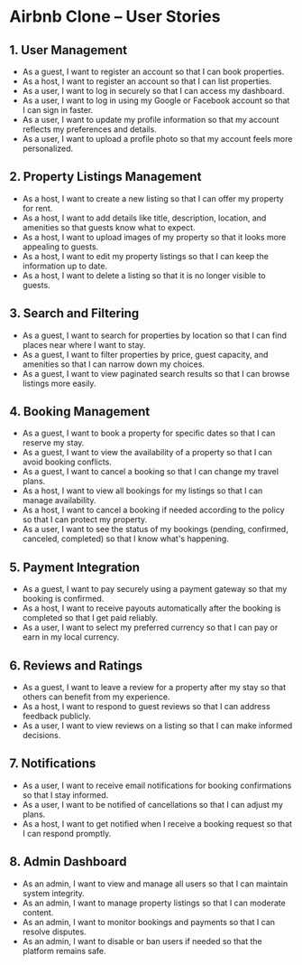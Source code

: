 # Airbnb Clone – User Stories

## 1. User Management

- As a guest, I want to register an account so that I can book properties.
- As a host, I want to register an account so that I can list properties.
- As a user, I want to log in securely so that I can access my dashboard.
- As a user, I want to log in using my Google or Facebook account so that I can sign in faster.
- As a user, I want to update my profile information so that my account reflects my preferences and details.
- As a user, I want to upload a profile photo so that my account feels more personalized.

## 2. Property Listings Management

- As a host, I want to create a new listing so that I can offer my property for rent.
- As a host, I want to add details like title, description, location, and amenities so that guests know what to expect.
- As a host, I want to upload images of my property so that it looks more appealing to guests.
- As a host, I want to edit my property listings so that I can keep the information up to date.
- As a host, I want to delete a listing so that it is no longer visible to guests.

## 3. Search and Filtering

- As a guest, I want to search for properties by location so that I can find places near where I want to stay.
- As a guest, I want to filter properties by price, guest capacity, and amenities so that I can narrow down my choices.
- As a guest, I want to view paginated search results so that I can browse listings more easily.

## 4. Booking Management

- As a guest, I want to book a property for specific dates so that I can reserve my stay.
- As a guest, I want to view the availability of a property so that I can avoid booking conflicts.
- As a guest, I want to cancel a booking so that I can change my travel plans.
- As a host, I want to view all bookings for my listings so that I can manage availability.
- As a host, I want to cancel a booking if needed according to the policy so that I can protect my property.
- As a user, I want to see the status of my bookings (pending, confirmed, canceled, completed) so that I know what's happening.

## 5. Payment Integration

- As a guest, I want to pay securely using a payment gateway so that my booking is confirmed.
- As a host, I want to receive payouts automatically after the booking is completed so that I get paid reliably.
- As a user, I want to select my preferred currency so that I can pay or earn in my local currency.

## 6. Reviews and Ratings

- As a guest, I want to leave a review for a property after my stay so that others can benefit from my experience.
- As a host, I want to respond to guest reviews so that I can address feedback publicly.
- As a user, I want to view reviews on a listing so that I can make informed decisions.

## 7. Notifications

- As a user, I want to receive email notifications for booking confirmations so that I stay informed.
- As a user, I want to be notified of cancellations so that I can adjust my plans.
- As a host, I want to get notified when I receive a booking request so that I can respond promptly.

## 8. Admin Dashboard

- As an admin, I want to view and manage all users so that I can maintain system integrity.
- As an admin, I want to manage property listings so that I can moderate content.
- As an admin, I want to monitor bookings and payments so that I can resolve disputes.
- As an admin, I want to disable or ban users if needed so that the platform remains safe.

